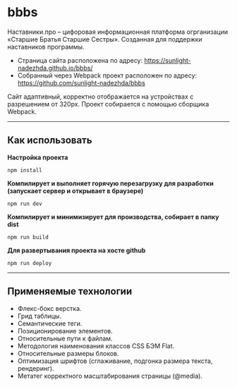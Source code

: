 # bbbs

Наставники.про – цифоровая информационная платформа огрганизации «Старшие Братья Старшие Сестры». Созданная для поддержки наставников программы.

* Страница сайта расположена по адресу: https://sunlight-nadezhda.github.io/bbbs/
* Собранный через Webpack проект расположен по адресу: https://github.com/sunlight-nadezhda/bbbs

Сайт адаптивный, корректно отображается на устройствах с разрешением от 320px.
Проект собирается с помощью сборщика Webpack.
___
## Как использовать

**Настройка проекта**
```
npm install
```

**Компилирует и выполняет горячую перезагрузку для разработки (запускает сервер и открывает в браузере)**
```
npm run dev
```

**Компилирует и минимизирует для производства, собирает в папку dist**
```
npm run build
```

**Для развертывания проекта на хосте github**
```
npm run deploy
```
___

## Применяемые технологии
* Флекс-бокс верстка.
* Грид таблицы.
* Семантические теги.
* Позиционирование элементов.
* Относительные пути к файлам.
* Методология наименования классов CSS БЭМ Flat.
* Относительные размеры блоков.
* Оптимизация шрифтов (сглаживание, подгонка размера текста, рендеринг).
* Метатег корректного масштабирования страницы (@media).
